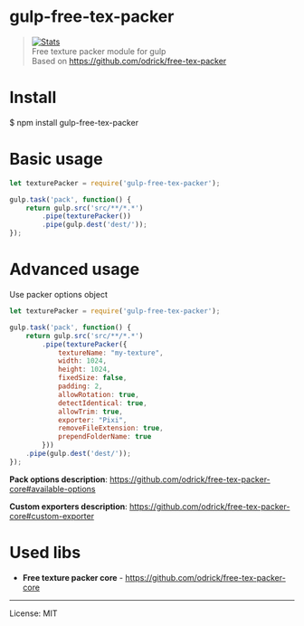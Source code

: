 # gulp-free-tex-packer

> [![Stats](https://nodei.co/npm/gulp-free-tex-packer.svg?downloads=true&stars=true)](https://www.npmjs.com/package/gulp-free-tex-packer) \
> Free texture packer module for gulp \
> Based on https://github.com/odrick/free-tex-packer

# Install
   
$ npm install gulp-free-tex-packer
   
# Basic usage
```js
let texturePacker = require('gulp-free-tex-packer');

gulp.task('pack', function() {
    return gulp.src('src/**/*.*')
        .pipe(texturePacker())
        .pipe(gulp.dest('dest/'));
});
```

# Advanced usage

Use packer options object

```js
let texturePacker = require('gulp-free-tex-packer');

gulp.task('pack', function() {
    return gulp.src('src/**/*.*')
        .pipe(texturePacker({
            textureName: "my-texture",
            width: 1024,
            height: 1024,
            fixedSize: false,
            padding: 2,
            allowRotation: true,
            detectIdentical: true,
            allowTrim: true,
            exporter: "Pixi",
            removeFileExtension: true,
            prependFolderName: true
        }))
	.pipe(gulp.dest('dest/'));
});
```


**Pack options description**: https://github.com/odrick/free-tex-packer-core#available-options

**Custom exporters description**: https://github.com/odrick/free-tex-packer-core#custom-exporter

# Used libs

* **Free texture packer core** - https://github.com/odrick/free-tex-packer-core

---
License: MIT
